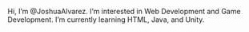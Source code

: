 Hi, I’m @JoshuaAlvarez.
I’m interested in Web Development and Game Development. 
I’m currently learning HTML, Java, and Unity.
